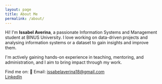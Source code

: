 ```yaml
---
layout: page
title: About Me
permalink: /about/
---
```


Hi! I'm **Issabel Averina**, a passionate Information Systems and Management student at BINUS University. I love working on data-driven projects and analysing information systems or a dataset to gain insights and improve them.

I'm actively gaining hands-on experience in teaching, mentoring, and administration, and I aim to bring impact through my work.

Find me on:
📧 Email: issabelaverina18@gmail.com  
[LinkedIn](https://www.linkedin.com/in/issabelaverina)
